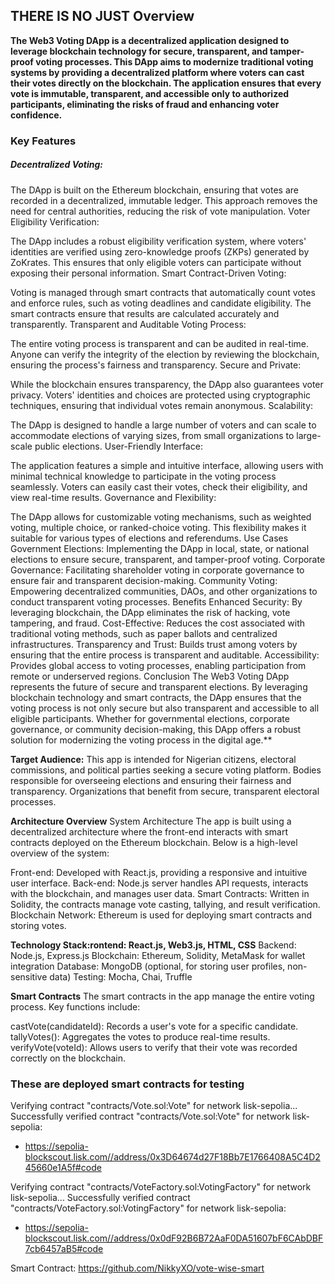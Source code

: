 


## THERE IS NO JUST Overview

**The Web3 Voting DApp is a decentralized application designed to leverage blockchain technology for secure, transparent, and tamper-proof voting processes. This DApp aims to modernize traditional voting systems by providing a decentralized platform where voters can cast their votes directly on the blockchain. The application ensures that every vote is immutable, transparent, and accessible only to authorized participants, eliminating the risks of fraud and enhancing voter confidence.**

### Key Features
##### Decentralized Voting:

The DApp is built on the Ethereum blockchain, ensuring that votes are recorded in a decentralized, immutable ledger. This approach removes the need for central authorities, reducing the risk of vote manipulation.
Voter Eligibility Verification:

The DApp includes a robust eligibility verification system, where voters' identities are verified using zero-knowledge proofs (ZKPs) generated by ZoKrates. This ensures that only eligible voters can participate without exposing their personal information.
Smart Contract-Driven Voting:

Voting is managed through smart contracts that automatically count votes and enforce rules, such as voting deadlines and candidate eligibility. The smart contracts ensure that results are calculated accurately and transparently.
Transparent and Auditable Voting Process:

The entire voting process is transparent and can be audited in real-time. Anyone can verify the integrity of the election by reviewing the blockchain, ensuring the process's fairness and transparency.
Secure and Private:

While the blockchain ensures transparency, the DApp also guarantees voter privacy. Voters' identities and choices are protected using cryptographic techniques, ensuring that individual votes remain anonymous.
Scalability:

The DApp is designed to handle a large number of voters and can scale to accommodate elections of varying sizes, from small organizations to large-scale public elections.
User-Friendly Interface:

The application features a simple and intuitive interface, allowing users with minimal technical knowledge to participate in the voting process seamlessly. Voters can easily cast their votes, check their eligibility, and view real-time results.
Governance and Flexibility:

The DApp allows for customizable voting mechanisms, such as weighted voting, multiple choice, or ranked-choice voting. This flexibility makes it suitable for various types of elections and referendums.
Use Cases
Government Elections: Implementing the DApp in local, state, or national elections to ensure secure, transparent, and tamper-proof voting.
Corporate Governance: Facilitating shareholder voting in corporate governance to ensure fair and transparent decision-making.
Community Voting: Empowering decentralized communities, DAOs, and other organizations to conduct transparent voting processes.
Benefits
Enhanced Security: By leveraging blockchain, the DApp eliminates the risk of hacking, vote tampering, and fraud.
Cost-Effective: Reduces the cost associated with traditional voting methods, such as paper ballots and centralized infrastructures.
Transparency and Trust: Builds trust among voters by ensuring that the entire process is transparent and auditable.
Accessibility: Provides global access to voting processes, enabling participation from remote or underserved regions.
Conclusion
The Web3 Voting DApp represents the future of secure and transparent elections. By leveraging blockchain technology and smart contracts, the DApp ensures that the voting process is not only secure but also transparent and accessible to all eligible participants. Whether for governmental elections, corporate governance, or community decision-making, this DApp offers a robust solution for modernizing the voting process in the digital age.**

**Target Audience:** This app is intended for Nigerian citizens, electoral commissions, and political parties seeking a secure voting platform. Bodies responsible for overseeing elections and ensuring their fairness and transparency. Organizations that benefit from secure, transparent electoral processes.

**Architecture Overview**
System Architecture
The app is built using a decentralized architecture where the front-end interacts with smart contracts deployed on the Ethereum blockchain. Below is a high-level overview of the system:

Front-end: Developed with React.js, providing a responsive and intuitive user interface.
Back-end: Node.js server handles API requests, interacts with the blockchain, and manages user data.
Smart Contracts: Written in Solidity, the contracts manage vote casting, tallying, and result verification.
Blockchain Network: Ethereum is used for deploying smart contracts and storing votes.

**Technology Stack:rontend: React.js, Web3.js, HTML, CSS**
Backend: Node.js, Express.js
Blockchain: Ethereum, Solidity, MetaMask for wallet integration
Database: MongoDB (optional, for storing user profiles, non-sensitive data)
Testing: Mocha, Chai, Truffle

**Smart Contracts**
The smart contracts in the app manage the entire voting process. Key functions include:

castVote(candidateId): Records a user's vote for a specific candidate.
tallyVotes(): Aggregates the votes to produce real-time results.
verifyVote(voteId): Allows users to verify that their vote was recorded correctly on the blockchain.


### These are deployed smart contracts for testing

Verifying contract "contracts/Vote.sol:Vote" for network lisk-sepolia...
Successfully verified contract "contracts/Vote.sol:Vote" for network lisk-sepolia:
  - https://sepolia-blockscout.lisk.com//address/0x3D64674d27F18Bb7E1766408A5C4D245660e1A5f#code
  

Verifying contract "contracts/VoteFactory.sol:VotingFactory" for network lisk-sepolia...
Successfully verified contract "contracts/VoteFactory.sol:VotingFactory" for network lisk-sepolia:
  - https://sepolia-blockscout.lisk.com//address/0x0dF92B6B72AaF0DA51607bF6CAbDBF7cb6457aB5#code


Smart Contract: https://github.com/NikkyXO/vote-wise-smart

